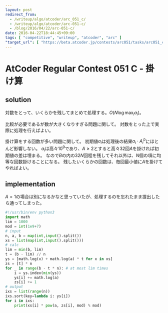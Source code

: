 ```yaml
---
layout: post
redirect_from:
  - /writeup/algo/atcoder/arc_051_c/
  - /writeup/algo/atcoder/arc-051-c/
  - /blog/2016/04/22/arc-051-c/
date: 2016-04-22T18:44:45+09:00
tags: [ "competitive", "writeup", "atcoder", "arc" ]
"target_url": [ "https://beta.atcoder.jp/contests/arc051/tasks/arc051_c" ]
---
```


# AtCoder Regular Contest 051 C - 掛け算

## solution

対数をとって、いくらかを残してまとめて処理する。$O(N \log \max_i a_i)$。

比較が必要であるが数が大きくなりすぎる問題に関して。
対数をとった上で実際に処理を行えばよい。

掛け算をする回数が多い問題に関して。
初期値$a_i$は処理後の結果$a_i \cdot A^b_i$にほとんど影響しない。
$a_i$は高々$10^9$であり、$A \ge 2$とすると高々$32$回$A$を掛ければ初期値の差は埋まる。
なので$B$の内の$32N$回程を残してそれ以外は、$N$個の項に均等な回数掛けることになる。
残したいくらかの回数は、毎回最小値に$A$を掛けてやればよい。

## implementation

$A = 1$の場合は別になるかなと思っていたが、処理するのを忘れたまま提出したら通ってしまった。

``` python
#!/usr/bin/env python3
import math
lim = 1000
mod = int(1e9+7)
# input
n, a, b = map(int,input().split())
xs = list(map(int,input().split()))
# calc
lim = min(b, lim)
t = (b - lim) // n
ys = [math.log(x) + math.log(a) * t for x in xs]
zs = [t] * n
for _ in range(b - t * n): # at most lim times
    i = ys.index(min(ys))
    ys[i] += math.log(a)
    zs[i] += 1
# output
ixs = list(range(n))
ixs.sort(key=lambda i: ys[i])
for i in ixs:
    print(xs[i] * pow(a, zs[i], mod) % mod)
```
